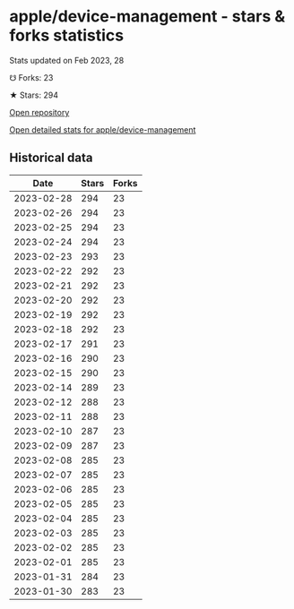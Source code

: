 # apple/device-management - stars & forks statistics

Stats updated on Feb 2023, 28

☋ Forks: 23

★ Stars: 294

[Open repository](https://github.com/apple/device-management)

[Open detailed stats for apple/device-management](https://reviewgithub.com/rep/apple/device-management)

## Historical data
| Date | Stars | Forks |
|------|-------|-------|
| 2023-02-28 | 294 | 23 | 
| 2023-02-26 | 294 | 23 | 
| 2023-02-25 | 294 | 23 | 
| 2023-02-24 | 294 | 23 | 
| 2023-02-23 | 293 | 23 | 
| 2023-02-22 | 292 | 23 | 
| 2023-02-21 | 292 | 23 | 
| 2023-02-20 | 292 | 23 | 
| 2023-02-19 | 292 | 23 | 
| 2023-02-18 | 292 | 23 | 
| 2023-02-17 | 291 | 23 | 
| 2023-02-16 | 290 | 23 | 
| 2023-02-15 | 290 | 23 | 
| 2023-02-14 | 289 | 23 | 
| 2023-02-12 | 288 | 23 | 
| 2023-02-11 | 288 | 23 | 
| 2023-02-10 | 287 | 23 | 
| 2023-02-09 | 287 | 23 | 
| 2023-02-08 | 285 | 23 | 
| 2023-02-07 | 285 | 23 | 
| 2023-02-06 | 285 | 23 | 
| 2023-02-05 | 285 | 23 | 
| 2023-02-04 | 285 | 23 | 
| 2023-02-03 | 285 | 23 | 
| 2023-02-02 | 285 | 23 | 
| 2023-02-01 | 285 | 23 | 
| 2023-01-31 | 284 | 23 | 
| 2023-01-30 | 283 | 23 | 

